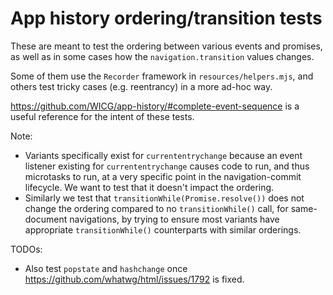 # App history ordering/transition tests

These are meant to test the ordering between various events and promises, as
well as in some cases how the `navigation.transition` values changes.

Some of them use the `Recorder` framework in `resources/helpers.mjs`, and others
test tricky cases (e.g. reentrancy) in a more ad-hoc way.

<https://github.com/WICG/app-history/#complete-event-sequence> is a useful
reference for the intent of these tests.

Note:

* Variants specifically exist for `currententrychange` because an event listener
  existing for `currententrychange` causes code to run, and thus microtasks to run,
  at a very specific point in the navigation-commit lifecycle. We want to test
  that it doesn't impact the ordering.
* Similarly we test that `transitionWhile(Promise.resolve())` does not change
  the ordering compared to no `transitionWhile()` call, for same-document
  navigations, by trying to ensure most variants have appropriate
  `transitionWhile()` counterparts with similar orderings.

TODOs:

* Also test `popstate` and `hashchange` once
  <https://github.com/whatwg/html/issues/1792> is fixed.
